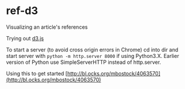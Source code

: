# ref-d3
Visualizing an article's references

Trying out [d3.js](http://d3js.org/)

To start a server (to avoid cross origin errors in Chrome) cd into dir and start server with `python -m http.server 8000` if using Python3.X. Earlier version of Python use SimpleServerHTTP instead of http.server.

Using this to get started [http://bl.ocks.org/mbostock/4063570](http://bl.ocks.org/mbostock/4063570)
